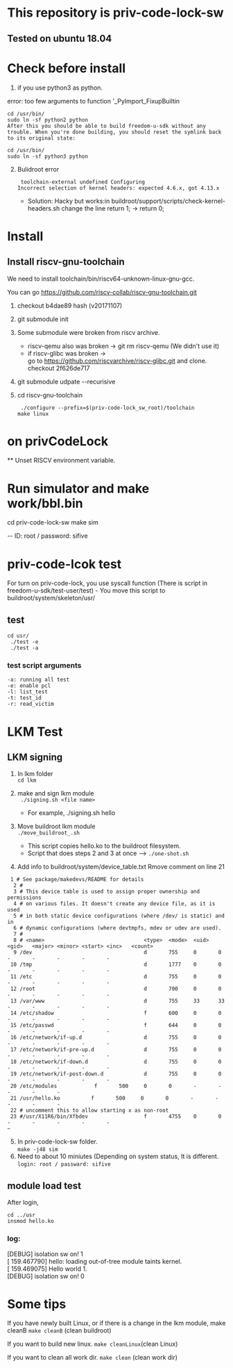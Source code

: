 # This repository is priv-code-lock-sw

## Tested on ubuntu 18.04 

# Check before install
		
1. if you use python3 as python.

error: too few arguments to function '_PyImport_FixupBuiltin


	cd /usr/bin/
	sudo ln -sf python2 python
	After this you should be able to build freedom-u-sdk without any trouble. When you're done building, you should reset the symlink back to its original state:

	cd /usr/bin/
	sudo ln -sf python3 python

2. Bulidroot error
	```
	 toolchain-external undefined Configuring
	Incorrect selection of kernel headers: expected 4.6.x, got 4.13.x
	```

	- Solution: Hacky but works:in buildroot/support/scripts/check-kernel-headers.sh change the line return 1; -> return 0;

# Install
## Install riscv-gnu-toolchain
We need to install toolchain/bin/riscv64-unknown-linux-gnu-gcc.


You can go https://github.com/riscv-collab/riscv-gnu-toolchain.git
1. checkout b4dae89 hash (v20171107)
2. git submodule init
3. Some submodule were broken from riscv archive.
	- riscv-qemu also was broken -> git rm riscv-qemu (We didn't use it)
	-  if riscv-glibc was broken ->  
	go to https://github.com/riscvarchive/riscv-glibc.git and clone.
	checkout 2f626de717

4. git submodule udpate --recurisive
5. cd riscv-gnu-toolchain
	```
	 ./configure --prefix=$(priv-code-lock_sw_root)/toolchain
	make linux
	```
# on privCodeLock
** Unset RISCV environment variable. 

# Run simulator and make work/bbl.bin

cd priv-code-lock-sw
make sim

-- ID: root / password: sifive 


# priv-code-lcok test
For turn on priv-code-lock, you use  syscall function (There is script in freedom-u-sdk/test-user/test) - You move this script to buildroot/system/skeleton/usr/


##  test
```
cd usr/   
 ./test -e   
 ./test -a   
```
### test script arguments
```
-a: running all test  
-e: enable pcl  
-l: list_test   
-t: test_id  
-r: read_victim  

```
# LKM Test    
## LKM signing
1. In lkm folder  
`cd lkm`
2. make and sign lkm module  
` ./signing.sh <file name>`   
	- For example, ./signing.sh hello      
3. Move buildroot lkm module   
`./move_buildroot_.sh`  
	- This script copies hello.ko to the buildroot filesystem.   
	- Script that does steps 2 and 3 at once --> `./one-shot.sh` 

4. Add info to buildroot/system/device_table.txt
Rmove comment on line 21
```
 1 # See package/makedevs/README for details
  2 #
  3 # This device table is used to assign proper ownership and permissions
  4 # on various files. It doesn't create any device file, as it is used
  5 # in both static device configurations (where /dev/ is static) and in
  6 # dynamic configurations (where devtmpfs, mdev or udev are used).
  7 #
  8 # <name>                                <type>  <mode>  <uid>   <gid>   <major> <minor> <start> <inc>   <count>
  9 /dev                                    d       755     0       0       -       -       -       -       -
 10 /tmp                                    d       1777    0       0       -       -       -       -       -
 11 /etc                                    d       755     0       0       -       -       -       -       -
 12 /root                                   d       700     0       0       -       -       -       -       -
 13 /var/www                                d       755     33      33      -       -       -       -       -
 14 /etc/shadow                             f       600     0       0       -       -       -       -       -
 15 /etc/passwd                             f       644     0       0       -       -       -       -       -
 16 /etc/network/if-up.d                    d       755     0       0       -       -       -       -       -
 17 /etc/network/if-pre-up.d                d       755     0       0       -       -       -       -       -
 18 /etc/network/if-down.d                  d       755     0       0       -       -       -       -       -
 19 /etc/network/if-post-down.d             d       755     0       0       -       -       -       -       -
 20 /etc/modules            f       500     0       0       -       -       -       -       -
 21 /usr/hello.ko          f       500     0       0       -       -       -       -       -
 22 # uncomment this to allow starting x as non-root
 23 #/usr/X11R6/bin/Xfbdev                  f       4755    0       0       -       -       -       -       -
~
```

	

5. In priv-code-lock-sw folder.   
    `make -j48 sim`
6. Need to about 10 miniutes (Depending on system status, It is different.  
 `login: root / passward: sifive`
## module load test 

After login,
```
cd ../usr
insmod hello.ko
```
### log: 
[DEBUG] isolation sw on! 1  
[  159.467790] hello: loading out-of-tree module taints kernel.  
[  159.469075] Hello world 1.  
[DEBUG] isolation sw on! 0  
 

# Some tips
If you have newly built Linux, or if there is a change in the lkm module, make cleanB 
`make cleanB` (clean buildroot)  

If you want to build new linux. 
`make cleanLinux`(clean Linux)   

If you want to clean all work dir.
 `make clean` (clean work dir)   



